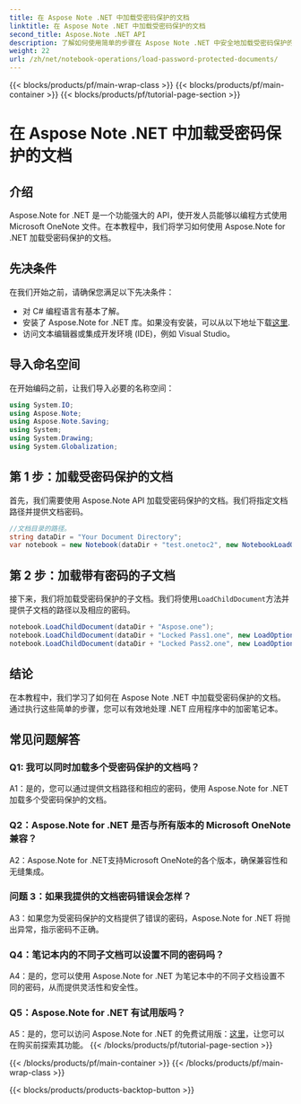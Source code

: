 ```yaml
---
title: 在 Aspose Note .NET 中加载受密码保护的文档
linktitle: 在 Aspose Note .NET 中加载受密码保护的文档
second_title: Aspose.Note .NET API
description: 了解如何使用简单的步骤在 Aspose Note .NET 中安全地加载受密码保护的文档。通过加密确保数据机密性。
weight: 22
url: /zh/net/notebook-operations/load-password-protected-documents/
---
```


{{< blocks/products/pf/main-wrap-class >}}
{{< blocks/products/pf/main-container >}}
{{< blocks/products/pf/tutorial-page-section >}}

# 在 Aspose Note .NET 中加载受密码保护的文档

## 介绍

Aspose.Note for .NET 是一个功能强大的 API，使开发人员能够以编程方式使用 Microsoft OneNote 文件。在本教程中，我们将学习如何使用 Aspose.Note for .NET 加载受密码保护的文档。

## 先决条件

在我们开始之前，请确保您满足以下先决条件：

- 对 C# 编程语言有基本了解。
- 安装了 Aspose.Note for .NET 库。如果没有安装，可以从以下地址下载[这里](https://releases.aspose.com/note/net/).
- 访问文本编辑器或集成开发环境 (IDE)，例如 Visual Studio。

## 导入命名空间

在开始编码之前，让我们导入必要的名称空间：

```csharp
using System.IO;
using Aspose.Note;
using Aspose.Note.Saving;
using System;
using System.Drawing;
using System.Globalization;
```

## 第 1 步：加载受密码保护的文档

首先，我们需要使用 Aspose.Note API 加载受密码保护的文档。我们将指定文档路径并提供文档密码。

```csharp
//文档目录的路径。
string dataDir = "Your Document Directory";
var notebook = new Notebook(dataDir + "test.onetoc2", new NotebookLoadOptions() { DeferredLoading = true });
```

## 第 2 步：加载带有密码的子文档

接下来，我们将加载受密码保护的子文档。我们将使用`LoadChildDocument`方法并提供子文档的路径以及相应的密码。

```csharp
notebook.LoadChildDocument(dataDir + "Aspose.one");  
notebook.LoadChildDocument(dataDir + "Locked Pass1.one", new LoadOptions() { DocumentPassword = "pass" });
notebook.LoadChildDocument(dataDir + "Locked Pass2.one", new LoadOptions() { DocumentPassword = "pass2" });
```

## 结论

在本教程中，我们学习了如何在 Aspose Note .NET 中加载受密码保护的文档。通过执行这些简单的步骤，您可以有效地处理 .NET 应用程序中的加密笔记本。

## 常见问题解答

### Q1: 我可以同时加载多个受密码保护的文档吗？

A1：是的，您可以通过提供文档路径和相应的密码，使用 Aspose.Note for .NET 加载多个受密码保护的文档。

### Q2：Aspose.Note for .NET 是否与所有版本的 Microsoft OneNote 兼容？

A2：Aspose.Note for .NET支持Microsoft OneNote的各个版本，确保兼容性和无缝集成。

### 问题 3：如果我提供的文档密码错误会怎样？

A3：如果您为受密码保护的文档提供了错误的密码，Aspose.Note for .NET 将抛出异常，指示密码不正确。

### Q4：笔记本内的不同子文档可以设置不同的密码吗？

A4：是的，您可以使用 Aspose.Note for .NET 为笔记本中的不同子文档设置不同的密码，从而提供灵活性和安全性。

### Q5：Aspose.Note for .NET 有试用版吗？

 A5：是的，您可以访问 Aspose.Note for .NET 的免费试用版：[这里](https://releases.aspose.com/)，让您可以在购买前探索其功能。
{{< /blocks/products/pf/tutorial-page-section >}}

{{< /blocks/products/pf/main-container >}}
{{< /blocks/products/pf/main-wrap-class >}}

{{< blocks/products/products-backtop-button >}}
